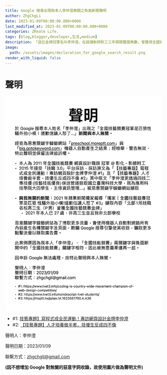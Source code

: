 ```yaml
---
title: Google 搜尋出現與本人李仲澄無關之負面新聞聲明
author: ZhgChgLi
date: 2023-01-09T00:00:00.000+0000
last_modified_at: 2023-01-09T00:00:00.000+0000
categories: ZRealm Life.
tags: [blog,blogger,developer,生活,medium]
description: 「這位金牌冠軍名叫李仲澄，在就讀彰師附工三年期間獲獎無數，曾獲得全國技能競賽網頁設計第五名、金牌，以及預備國手的資格。李仲澄更透過四技二專技優(技藝技能優良)保送管道錄取國立臺灣科技大學，現為應用科技學院大四學生，主修資訊管理。」Google 搜尋節錄聲明
image:
  path: /assets/images/declaration_for_google_search_result.png
render_with_liquid: false
---
```


# 聲明

![聲明稿](/assets/images/declaration_for_google_search_result.png)


- #1: [技藝專題】寫程式成全民運動！專訪網頁設計金牌李仲澄](https://www.tvet3.info/coding-is-country-wide-movement-champion-of-web-design-competition/)
- #2: [【技藝專題】人才培養做半套，技優生反成四不像](https://www.tvet3.info/nondescript-tvet-students/)

聲明人：李仲澄

聲明日期：2023/01/09

聯繫方式：zhgchgli@gmail.com

**(因不想增加 Google 對無關的惡意字詞收錄，故使用圖片做為聲明文件)**
